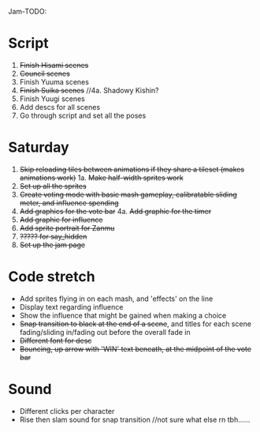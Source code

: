 Jam-TODO:

# Script
1. ~~Finish Hisami scenes~~
2. ~~Council scenes~~
3. Finish Yuuma scenes
4. ~~Finish Suika scenes~~
//4a. Shadowy Kishin?
5. Finish Yuugi scenes
6. Add descs for all scenes
7. Go through script and set all the poses

# Saturday
1. ~~Skip reloading tiles between animations if they share a tileset (makes animations work)~~
1a. ~~Make half-width sprites work~~
2. ~~Set up all the sprites~~
3. ~~Create voting mode with basic mash gameplay, calibratable sliding meter, and influence spending~~
4. ~~Add graphics for the vote bar~~
4a. ~~Add graphic for the timer~~
5. ~~Add graphic for influence~~
6. ~~Add sprite portrait for Zanmu~~
7. ~~????? for say_hidden~~
8. ~~Set up the jam page~~

# Code stretch
- Add sprites flying in on each mash, and 'effects' on the line
- Display text regarding influence
- Show the influence that might be gained when making a choice
- ~~Snap transition to black at the end of a scene~~, and titles for each scene fading/sliding in/fading out before the overall fade in
- ~~Different font for desc~~
- ~~Bouncing, up arrow with 'WIN' text beneath, at the midpoint of the vote bar~~

# Sound
- Different clicks per character
- Rise then slam sound for snap transition
//not sure what else rn tbh......